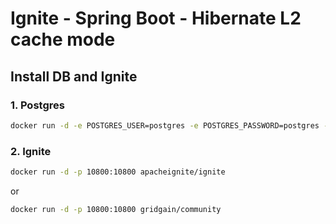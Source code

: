 # Ignite - Spring Boot - Hibernate L2 cache mode

## Install DB and Ignite

### 1. Postgres
```bash
docker run -d -e POSTGRES_USER=postgres -e POSTGRES_PASSWORD=postgres -p 5432:5432 postgres
```
### 2. Ignite
```bash
docker run -d -p 10800:10800 apacheignite/ignite 
```
or
```bash
docker run -d -p 10800:10800 gridgain/community
```

